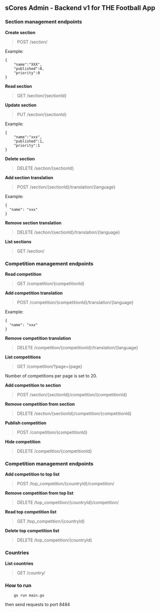 ## sCores Admin - Backend v1 for THE Football App

### Section management endpoints


**Create section**
<blockquote>POST /section/</blockquote>

Example:
```
{
    "name":"XXX",
    "published":0,
    "priority":0
}
```

**Read section**
<blockquote>GET /section/{sectionId}</blockquote>

**Update section**
<blockquote>PUT /section/{sectionId}</blockquote>

Example:
```
{
    "name":"xxx",
    "published":1,
    "priority":1
}
```

**Delete section**
<blockquote>DELETE /section/{sectionId}</blockquote>

**Add section translation**
<blockquote>POST /section/{sectionId}/translation/{language}</blockquote>

Example:
```
{
  "name": "xxx"
}
```

**Remove section translation**
<blockquote>DELETE /section/{sectionId}/translation/{language}</blockquote>

**List sections**
<blockquote>GET /section/</blockquote>

### Competition management endpoints

**Read competition**
<blockquote>GET /competition/{competitionId}</blockquote>

**Add competition translation**
<blockquote>POST /competition/{competitionId}/translation/{language}</blockquote>

Example:
```
{
  "name": "xxx"
}
```

**Remove competition translation**
<blockquote>DELETE /competition/{competitionId}/translation/{language}</blockquote>

**List competitions**
<blockquote>GET /competition/?page={page}</blockquote>
Number of competitions per page is set to 20.

**Add competition to section**
<blockquote>POST /section/{sectionId}/competition/{competitionId}</blockquote>

**Remove competition from section**
<blockquote>DELETE /section/{sectionId}/competition/{competitionId}</blockquote>

**Publish competition**
<blockquote>POST /competition/{competitionId}</blockquote>

**Hide competition**
<blockquote>DELETE /competition/{competitionId}</blockquote>



### Competition management endpoints

**Add competition to top list**
<blockquote>POST /top_competition/{countryId}/competition/<competition_id></blockquote>

**Remove competition from top list**
<blockquote>DELETE /top_competition/{countryId}/competition/<competition_id></blockquote>

**Read top competition list**
<blockquote>GET /top_competition/{countryId}</blockquote>

**Delete top competition list**
<blockquote>DELETE /top_competition/{countryId}</blockquote>


### Countries

**List countries**
<blockquote>GET /country/</blockquote>


### How to run

```
    go run main.go
```

 then send requests to port 8484
